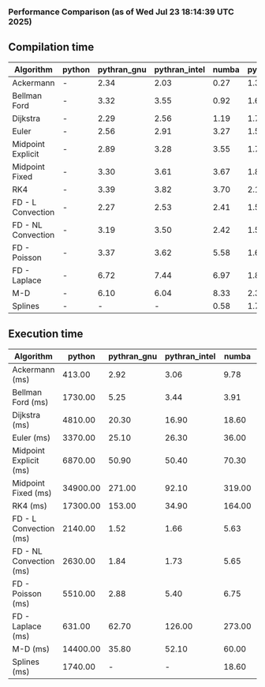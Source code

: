 ### Performance Comparison (as of Wed Jul 23 18:14:39 UTC 2025)
## Compilation time
Algorithm                 | python                    | pythran_gnu               | pythran_intel             | numba                     | pyccel_gnu_c              | pyccel_gnu_fortran        | pyccel_intel_c            | pyccel_intel_fortran     
------------------------- | ------------------------- | ------------------------- | ------------------------- | ------------------------- | ------------------------- | ------------------------- | ------------------------- | -------------------------
Ackermann                 | -                         | 2.34                      | 2.03                      | 0.27                      | 1.32                      | 1.34                      | 1.32                      | 1.37                     
Bellman Ford              | -                         | 3.32                      | 3.55                      | 0.92                      | 1.61                      | 1.50                      | 1.54                      | 1.54                     
Dijkstra                  | -                         | 2.29                      | 2.56                      | 1.19                      | 1.71                      | 1.59                      | 1.63                      | 1.67                     
Euler                     | -                         | 2.56                      | 2.91                      | 3.27                      | 1.57                      | 1.46                      | 1.56                      | 1.51                     
Midpoint Explicit         | -                         | 2.89                      | 3.28                      | 3.55                      | 1.79                      | 1.68                      | 1.74                      | 1.73                     
Midpoint Fixed            | -                         | 3.30                      | 3.61                      | 3.67                      | 1.86                      | 1.74                      | 1.79                      | 1.79                     
RK4                       | -                         | 3.39                      | 3.82                      | 3.70                      | 2.19                      | 2.12                      | 2.11                      | 2.15                     
FD - L Convection         | -                         | 2.27                      | 2.53                      | 2.41                      | 1.53                      | 1.42                      | 1.48                      | 1.47                     
FD - NL Convection        | -                         | 3.19                      | 3.50                      | 2.42                      | 1.53                      | 1.43                      | 1.48                      | 1.47                     
FD - Poisson              | -                         | 3.37                      | 3.62                      | 5.58                      | 1.66                      | 1.69                      | 1.61                      | 1.85                     
FD - Laplace              | -                         | 6.72                      | 7.44                      | 6.97                      | 1.89                      | 1.85                      | 1.79                      | 1.92                     
M-D                       | -                         | 6.10                      | 6.04                      | 8.33                      | 2.32                      | 2.44                      | 2.22                      | 2.54                     
Splines                   | -                         | -                         | -                         | 0.58                      | 1.77                      | 1.72                      | 1.69                      | 1.81                     

## Execution time
Algorithm                 | python                    | pythran_gnu               | pythran_intel             | numba                     | pyccel_gnu_c              | pyccel_gnu_fortran        | pyccel_intel_c            | pyccel_intel_fortran     
------------------------- | ------------------------- | ------------------------- | ------------------------- | ------------------------- | ------------------------- | ------------------------- | ------------------------- | -------------------------
Ackermann (ms)            | 413.00                    | 2.92                      | 3.06                      | 9.78                      | 1.33                      | 1.32                      | 4.01                      | 9.87                     
Bellman Ford (ms)         | 1730.00                   | 5.25                      | 3.44                      | 3.91                      | 3.75                      | 3.25                      | 6.45                      | 4.18                     
Dijkstra (ms)             | 4810.00                   | 20.30                     | 16.90                     | 18.60                     | 67.70                     | 19.50                     | 68.10                     | 22.00                    
Euler (ms)                | 3370.00                   | 25.10                     | 26.30                     | 36.00                     | 27.20                     | 10.70                     | 26.50                     | 15.00                    
Midpoint Explicit (ms)    | 6870.00                   | 50.90                     | 50.40                     | 70.30                     | 50.20                     | 18.70                     | 45.30                     | 16.10                    
Midpoint Fixed (ms)       | 34900.00                  | 271.00                    | 92.10                     | 319.00                    | 189.00                    | 71.80                     | 197.00                    | 54.80                    
RK4 (ms)                  | 17300.00                  | 153.00                    | 34.90                     | 164.00                    | 95.30                     | 31.30                     | 92.50                     | 28.80                    
FD - L Convection (ms)    | 2140.00                   | 1.52                      | 1.66                      | 5.63                      | 6.63                      | 1.79                      | 7.79                      | 1.49                     
FD - NL Convection (ms)   | 2630.00                   | 1.84                      | 1.73                      | 5.65                      | 6.68                      | 1.60                      | 8.42                      | 1.52                     
FD - Poisson (ms)         | 5510.00                   | 2.88                      | 5.40                      | 6.75                      | 14.70                     | 2.68                      | 24.00                     | 2.56                     
FD - Laplace (ms)         | 631.00                    | 62.70                     | 126.00                    | 273.00                    | 477.00                    | 56.60                     | 663.00                    | 55.40                    
M-D (ms)                  | 14400.00                  | 35.80                     | 52.10                     | 60.00                     | 116.00                    | 62.20                     | 61.10                     | 89.40                    
Splines (ms)              | 1740.00                   | -                         | -                         | 18.60                     | 14.30                     | 17.60                     | 15.20                     | 27.70                    

